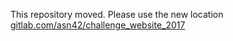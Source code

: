 This repository moved. Please use the new location [gitlab.com/asn42/challenge_website_2017](https://gitlab.com/asn42/challenge_website_2017)
